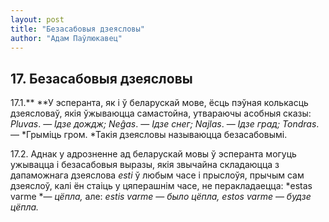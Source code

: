 ```yaml
---
layout: post
title: "Безасабовыя дзеясловы"
author: "Адам Паўлюкавец"
---
```



## 17. Безасабовыя дзеясловы

17.1.** **У эсперанта, як і ў беларускай мове, ёсць пэўная колькасць
дзеясловаў, якія ўжываюцца самастойна, утвараючы асобныя сказы:
*Pluvas*. — *Ідзе дождж; Neĝas*. — *Ідзе снег; Najlas*. — *Ідзе град;
Tondras*. — *Грыміць гром. *Такія дзеясловы называюцца безасабовымі.

17.2. Аднак у адрозненне ад беларускай мовы ў эсперанта могуць ужывацца
і безасабовыя выразы, якія звычайна складаюцца з дапаможнага дзеяслова
*esti* ў любым часе і прыслоўя, прычым сам дзеяслоў, калі ён стаіць у
цяперашнім часе, не перакладаецца: *estas varme *— *цёпла,* але:
*estis varme* — *было цёпла, estos varme* — *будзе цёпла.*
